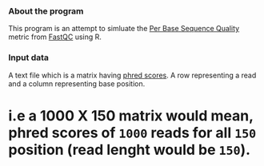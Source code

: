 ### About the program

This program is an attempt to simluate the [Per Base Sequence Quality](https://www.bioinformatics.babraham.ac.uk/projects/fastqc/Help/3%20Analysis%20Modules/2%20Per%20Base%20Sequence%20Quality.html) metric from [FastQC](https://www.bioinformatics.babraham.ac.uk/projects/fastqc/) using R.

### Input data

A text file which is a matrix having [phred scores](https://en.wikipedia.org/wiki/Phred_quality_score). A row representing a read and a column representing base position.
# i.e a 1000 X 150 matrix would mean, phred scores of `1000` reads for all `150` position (read lenght would be `150`).
